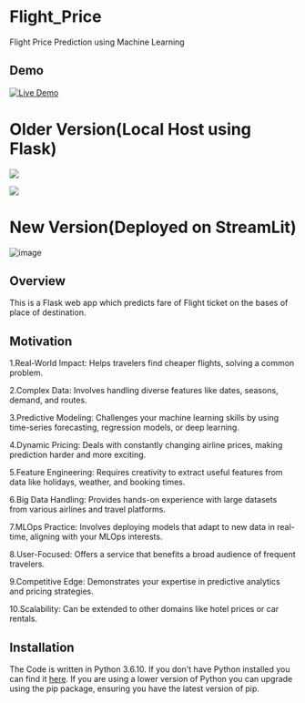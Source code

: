 # Flight_Price
Flight Price Prediction using Machine Learning

## Demo
[![Live Demo](https://img.shields.io/badge/Live%20Demo-View%20IPL_Predictor-brightgreen)](https://himanshu-03-flight-prediction-system-streamlit-app-fkj7k0.streamlit.app/)

# Older Version(Local Host using Flask)
[![](https://i.imgur.com/R1g2wvC.png)](https://flight-price-prediction-api.herokuapp.com/)

[![](https://i.imgur.com/p0aeL6c.png)](https://flight-price-prediction-api.herokuapp.com/)

# New Version(Deployed on StreamLit)
![image](https://github.com/user-attachments/assets/67538c09-8f1f-49b1-8c98-3b03aae62dc6)

## Overview
This is a Flask web app which predicts fare of Flight ticket on the bases of place of destination.

## Motivation
1.Real-World Impact: Helps travelers find cheaper flights, solving a common problem.

2.Complex Data: Involves handling diverse features like dates, seasons, demand, and routes.

3.Predictive Modeling: Challenges your machine learning skills by using time-series forecasting, regression models, or deep learning.

4.Dynamic Pricing: Deals with constantly changing airline prices, making prediction harder and more exciting.

5.Feature Engineering: Requires creativity to extract useful features from data like holidays, weather, and booking times.

6.Big Data Handling: Provides hands-on experience with large datasets from various airlines and travel platforms.

7.MLOps Practice: Involves deploying models that adapt to new data in real-time, aligning with your MLOps interests.

8.User-Focused: Offers a service that benefits a broad audience of frequent travelers.

9.Competitive Edge: Demonstrates your expertise in predictive analytics and pricing strategies.

10.Scalability: Can be extended to other domains like hotel prices or car rentals.

## Installation
The Code is written in Python 3.6.10. If you don't have Python installed you can find it [here](https://www.python.org/downloads/). If you are using a lower version of Python you can upgrade using the pip package, ensuring you have the latest version of pip. 

